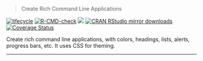 
> Create Rich Command Line Applications

<!-- badges: start -->
[![lifecycle](https://img.shields.io/badge/lifecycle-superseded-blue.svg)](https://www.tidyverse.org/lifecycle/)
[![R-CMD-check](https://github.com/r-lib/cliapp/actions/workflows/R-CMD-check.yaml/badge.svg)](https://github.com/r-lib/cliapp/actions/workflows/R-CMD-check.yaml)
[![](https://www.r-pkg.org/badges/version/cliapp)](https://www.r-pkg.org/pkg/cliapp)
[![CRAN RStudio mirror downloads](https://cranlogs.r-pkg.org/badges/cliapp)](https://www.r-pkg.org/pkg/cliapp)
[![Coverage Status](https://img.shields.io/codecov/c/github/r-lib/cliapp/master.svg)](https://codecov.io/github/r-lib/cliapp?branch=master)
<!-- badges: end -->

Create rich command line applications, with colors, headings, lists, alerts,
progress bars, etc. It uses CSS for theming.

---
